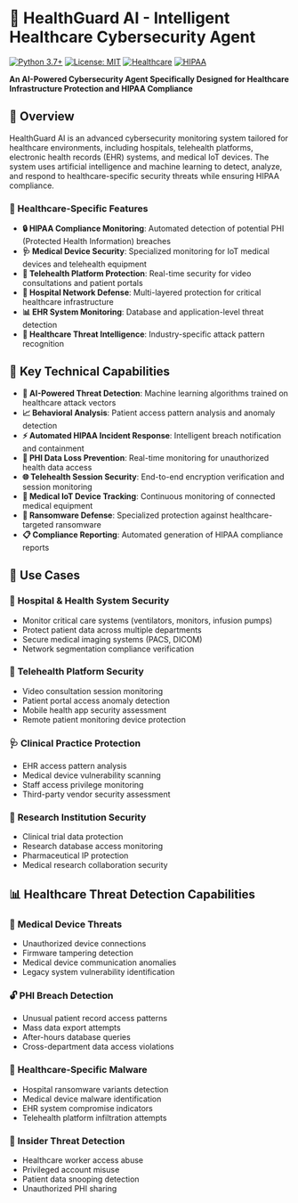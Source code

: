 # 🏥 HealthGuard AI - Intelligent Healthcare Cybersecurity Agent

[![Python 3.7+](https://img.shields.io/badge/python-3.7+-blue.svg)](https://www.python.org/downloads/)
[![License: MIT](https://img.shields.io/badge/License-MIT-yellow.svg)](https://opensource.org/licenses/MIT)
[![Healthcare](https://img.shields.io/badge/Industry-Healthcare-green.svg)](https://github.com)
[![HIPAA](https://img.shields.io/badge/Compliance-HIPAA_Ready-blue.svg)](https://www.hhs.gov/hipaa)

**An AI-Powered Cybersecurity Agent Specifically Designed for Healthcare Infrastructure Protection and HIPAA Compliance**

## 🎯 Overview

HealthGuard AI is an advanced cybersecurity monitoring system tailored for healthcare environments, including hospitals, telehealth platforms, electronic health records (EHR) systems, and medical IoT devices. The system uses artificial intelligence and machine learning to detect, analyze, and respond to healthcare-specific security threats while ensuring HIPAA compliance.

### 🏥 Healthcare-Specific Features

- **🔒 HIPAA Compliance Monitoring**: Automated detection of potential PHI (Protected Health Information) breaches
- **🩺 Medical Device Security**: Specialized monitoring for IoT medical devices and telehealth equipment
- **📱 Telehealth Platform Protection**: Real-time security for video consultations and patient portals
- **🏥 Hospital Network Defense**: Multi-layered protection for critical healthcare infrastructure
- **📊 EHR System Monitoring**: Database and application-level threat detection
- **🚨 Healthcare Threat Intelligence**: Industry-specific attack pattern recognition

## 🌟 Key Technical Capabilities

- **🤖 AI-Powered Threat Detection**: Machine learning algorithms trained on healthcare attack vectors
- **📈 Behavioral Analysis**: Patient access pattern analysis and anomaly detection  
- **⚡ Automated HIPAA Incident Response**: Intelligent breach notification and containment
- **🔐 PHI Data Loss Prevention**: Real-time monitoring for unauthorized health data access
- **🌐 Telehealth Session Security**: End-to-end encryption verification and session monitoring
- **📱 Medical IoT Device Tracking**: Continuous monitoring of connected medical equipment
- **🎯 Ransomware Defense**: Specialized protection against healthcare-targeted ransomware
- **📋 Compliance Reporting**: Automated generation of HIPAA compliance reports

## 🚀 Use Cases

### 🏥 **Hospital & Health System Security**
- Monitor critical care systems (ventilators, monitors, infusion pumps)
- Protect patient data across multiple departments
- Secure medical imaging systems (PACS, DICOM)
- Network segmentation compliance verification

### 📱 **Telehealth Platform Security**
- Video consultation session monitoring
- Patient portal access anomaly detection
- Mobile health app security assessment
- Remote patient monitoring device protection

### 🩺 **Clinical Practice Protection**
- EHR access pattern analysis
- Medical device vulnerability scanning
- Staff access privilege monitoring
- Third-party vendor security assessment

### 🔬 **Research Institution Security**
- Clinical trial data protection
- Research database access monitoring
- Pharmaceutical IP protection
- Medical research collaboration security

## 📊 Healthcare Threat Detection Capabilities

### 🎯 **Medical Device Threats**
- Unauthorized device connections
- Firmware tampering detection
- Medical device communication anomalies
- Legacy system vulnerability identification

### 🔓 **PHI Breach Detection**
- Unusual patient record access patterns
- Mass data export attempts
- After-hours database queries
- Cross-department data access violations

### 🦠 **Healthcare-Specific Malware**
- Hospital ransomware variants detection
- Medical device malware identification
- EHR system compromise indicators
- Telehealth platform infiltration attempts

### 👤 **Insider Threat Detection**
- Healthcare worker access abuse
- Privileged account misuse
- Patient data snooping detection
- Unauthorized PHI sharing